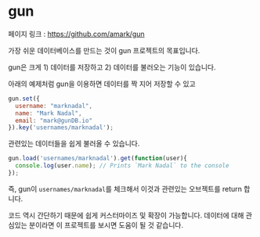 # gun

페이지 링크 : https://github.com/amark/gun

가장 쉬운 데이터베이스를 만드는 것이 gun 프로젝트의 목표입니다.

gun은 크게 1) 데이터를 저장하고 2) 데이터를 불러오는 기능이 있습니다.


아래의 예제처럼 gun을 이용하면 데이터를 짝 지어 저장할 수 있고

```javascript
gun.set({
  username: "marknadal",
  name: "Mark Nadal",
  email: "mark@gunDB.io"
}).key('usernames/marknadal');
```

관련있는 데이터들을 쉽게 불러올 수 있습니다.
```javascript
gun.load('usernames/marknadal').get(function(user){
  console.log(user.name); // Prints `Mark Nadal` to the console
});
```
즉, gun이 `usernames/marknadal`를 체크해서 이것과 관련있는 오브젝트를 return 합니다.

코드 역시 간단하기 때문에 쉽게 커스터마이즈 및 확장이 가능합니다.
데이터에 대해 관심있는 분이라면 이 프로젝트를 보시면 도움이 될 것 같습니다.
